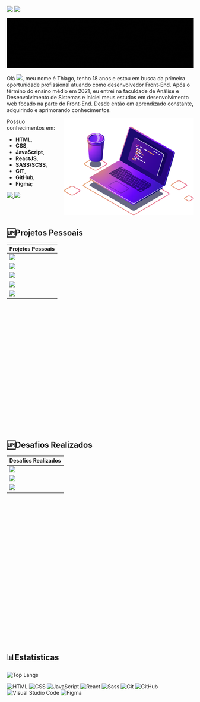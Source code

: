 ![](https://img.shields.io/github/followers/ThiagoSantosBatista?logo=github&style=for-the-badge) ![](https://img.shields.io/github/stars/ThiagoSantosBatista?logo=github&style=for-the-badge)

![](ThiagoBatista.gif)

<p>
Olá <img src="https://raw.githubusercontent.com/kaueMarques/kaueMarques/master/hi.gif" width="30" />, meu nome é Thiago, tenho 18 anos e estou em busca da primeira oportunidade profissional atuando como desenvolvedor Front-End. Após o término do ensino médio em 2021, eu entrei na faculdade de Análise e Desenvolvimento de Sistemas e iniciei meus estudos em desenvolvimento web focado na parte do Front-End. Desde então em aprendizado constante, adquirindo e aprimorando conhecimentos.
</p>

<img width="350" align="right" src="computer-illustration.png"/>

Possuo conhecimentos em:
- **HTML**,
- **CSS**,
- **JavaScript**,
- **ReactJS**,
- **SASS/SCSS**,
- **GIT**,
- **GitHub**,
- **Figma**; 
<a href="mailto: tsb.thiagobatista@gmail.com" target="_blank">
  <img src="https://img.shields.io/badge/-gmail-red?style=for-the-badge&logo=gmail&logoColor=white">
</a>
 <a href="https://www.linkedin.com/in/thiago-santos-batista/" target="_blank">
  <img src="https://img.shields.io/badge/-linkedin-blue?style=for-the-badge&logo=linkedin&logoColor=white">
</a>

<br><br>

## 🆙Projetos Pessoais
<table height= "450">
   <thead>
      <tr>
         <th>Projetos Pessoais</th>
      </tr>
   </thead>
   <tbody>
      <tr>
         <td>
           <a href="https://github.com/ThiagoSantosBatista/Pets"><img src="https://github-readme-stats.vercel.app/api/pin/?username=ThiagoSantosBatista&repo=Pets&theme=github_dark"></a>
         </td>
      </tr>
        <tr>
         <td>
           <a href="https://github.com/ThiagoSantosBatista/listasDeTarefas"><img src="https://github-readme-stats.vercel.app/api/pin/?username=ThiagoSantosBatista&repo=listasDeTarefas&theme=github_dark"></a>
         </td>
      </tr>
        <tr>
         <td>
           <a href="https://github.com/ThiagoSantosBatista/IceCream"><img src="https://github-readme-stats.vercel.app/api/pin/?username=ThiagoSantosBatista&repo=IceCream&theme=github_dark"></a>
         </td>
      </tr>
        <tr>
         <td>
           <a href="https://github.com/ThiagoSantosBatista/deliveryLandingPage"><img src="https://github-readme-stats.vercel.app/api/pin/?username=ThiagoSantosBatista&repo=deliveryLandingPage&theme=github_dark"></a>
         </td>
      </tr>
      </tr>
        <tr>
         <td>
           <a href="https://github.com/ThiagoSantosBatista/calculadora"><img src="https://github-readme-stats.vercel.app/api/pin/?username=ThiagoSantosBatista&repo=calculadora&theme=github_dark"></a>
         </td>
      </tr>
   </tbody>
</table>

<br><br>

## 🆙Desafios Realizados
<table height= "450">
   <thead>
      <tr>
         <th>Desafios Realizados</th>
      </tr>
   </thead>
   <tbody>
      <tr>
         <td>
           <a href="https://github.com/ThiagoSantosBatista/DevChallenge"><img src="https://github-readme-stats.vercel.app/api/pin/?username=ThiagoSantosBatista&repo=DevChallenge&theme=github_dark"></a>
         </td>
      </tr>
        <tr>
         <td>
           <a href="https://github.com/ThiagoSantosBatista/Frontend-Mentor"><img src="https://github-readme-stats.vercel.app/api/pin/?username=ThiagoSantosBatista&repo=Frontend-Mentor&theme=github_dark"></a>
         </td>
      </tr>
        <tr>
         <td>
           <a href="https://github.com/ThiagoSantosBatista/codelandia"><img src="https://github-readme-stats.vercel.app/api/pin/?username=ThiagoSantosBatista&repo=codelandia&theme=github_dark"></a>
         </td>
      </tr>
   </tbody>
</table>



<br><br>

## 📊Estatísticas
![Top Langs](https://github-readme-stats.vercel.app/api/top-langs/?username=ThiagoSantosBatista&title_color=FF6700&bg_color=000&text_color=fff)

<div>
   <img height="50" src="https://user-images.githubusercontent.com/25181517/192158954-f88b5814-d510-4564-b285-dff7d6400dad.png" alt="HTML" title="HTML" />
	<img height="50" src="https://user-images.githubusercontent.com/25181517/183898674-75a4a1b1-f960-4ea9-abcb-637170a00a75.png" alt="CSS" title="CSS" />
   <img height="50" src="https://user-images.githubusercontent.com/25181517/117447155-6a868a00-af3d-11eb-9cfe-245df15c9f3f.png" alt="JavaScript" title="JavaScript" />
	<img height="50" src="https://user-images.githubusercontent.com/25181517/183897015-94a058a6-b86e-4e42-a37f-bf92061753e5.png" alt="React" title="React" />
	<img height="50" src="https://user-images.githubusercontent.com/25181517/192158956-48192682-23d5-4bfc-9dfb-6511ade346bc.png" alt="Sass" title="Sass" />
	<img height="50" src="https://user-images.githubusercontent.com/25181517/192108372-f71d70ac-7ae6-4c0d-8395-51d8870c2ef0.png" alt="Git" title="Git" />
	<img height="50" src="https://user-images.githubusercontent.com/25181517/192108374-8da61ba1-99ec-41d7-80b8-fb2f7c0a4948.png" alt="GitHub" title="GitHub" />
	<img height="50" src="https://user-images.githubusercontent.com/25181517/192108891-d86b6220-e232-423a-bf5f-90903e6887c3.png" alt="Visual Studio Code" title="Visual Studio Code" />
	<img height="50" src="https://user-images.githubusercontent.com/25181517/189715289-df3ee512-6eca-463f-a0f4-c10d94a06b2f.png" alt="Figma" title="Figma" />	
</div>

<br>


